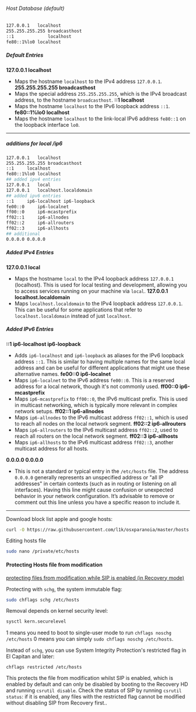###### Host Database (default)

```sh
127.0.0.1	localhost
255.255.255.255	broadcasthost
::1             localhost
fe80::1%lo0 localhost
```

##### Default Entries
**127.0.0.1	localhost**
   - Maps the hostname `localhost` to the IPv4 address `127.0.0.1`.
**255.255.255.255	broadcasthost**
   - Maps the special address `255.255.255.255`, which is the IPv4 broadcast address, to the hostname `broadcasthost`.
**::1		localhost**
   - Maps the hostname `localhost` to the IPv6 loopback address `::1`.
**fe80::1%lo0	localhost**
   - Maps the hostname `localhost` to the link-local IPv6 address `fe80::1` on the loopback interface `lo0`.

---
##### additions for local /ip6 
```sh
127.0.0.1	localhost
255.255.255.255	broadcasthost
::1		localhost
fe80::1%lo0	localhost
## added ipv4 entries
127.0.0.1	local
127.0.0.1	localhost.localdomain
## added ipv6 entries
::1		ip6-localhost ip6-loopback
fe00::0		ip6-localnet
ff00::0		ip6-mcastprefix
ff02::1		ip6-allnodes
ff02::2		ip6-allrouters
ff02::3		ip6-allhosts
## additional
0.0.0.0 0.0.0.0
```

##### Added IPv4 Entries
**127.0.0.1	local**
   - Maps the hostname `local` to the IPv4 loopback address `127.0.0.1` (localhost). This is used for local testing and development, allowing you to access services running on your machine via `local`.
**127.0.0.1	localhost.localdomain**
   - Maps `localhost.localdomain` to the IPv4 loopback address `127.0.0.1`. This can be useful for some applications that refer to `localhost.localdomain` instead of just `localhost`.
##### Added IPv6 Entries
**::1		ip6-localhost ip6-loopback**
   - Adds `ip6-localhost` and `ip6-loopback` as aliases for the IPv6 loopback address `::1`. This is similar to having multiple names for the same local address and can be useful for different applications that might use these alternative names.
**fe00::0		ip6-localnet**
   - Maps `ip6-localnet` to the IPv6 address `fe00::0`. This is a reserved address for a local network, though it's not commonly used.
**ff00::0		ip6-mcastprefix**
   - Maps `ip6-mcastprefix` to `ff00::0`, the IPv6 multicast prefix. This is used in multicast networking, which is typically more relevant in complex network setups.
**ff02::1		ip6-allnodes**
   - Maps `ip6-allnodes` to the IPv6 multicast address `ff02::1`, which is used to reach all nodes on the local network segment.
**ff02::2		ip6-allrouters**
   - Maps `ip6-allrouters` to  the IPv6 multicast address `ff02::2`, used to reach all routers on the local network segment.
**ff02::3	ip6-allhosts**
   - Maps `ip6-allhosts` to the IPv6 multicast address `ff02::3`, another multicast address for all hosts.

**0.0.0.0 0.0.0.0**
   - This is not a standard or typical entry in the `/etc/hosts` file. The address `0.0.0.0` generally represents an unspecified address or "all IP addresses" in certain contexts (such as in routing or listening on all interfaces). Having this line might cause confusion or unexpected behavior in your network configuration. It’s advisable to remove or comment out this line unless you have a specific reason to include it.


---

Download block list apple and google hosts:

```sh
curl -O https://raw.githubusercontent.com/l1k/osxparanoia/master/hosts
```

Editing hosts file

```sh
sudo nano /private/etc/hosts
```

#### Protecting Hosts file from modification
[protecting files from modification while SIP is enabled (in Recovery mode)](https://apple.stackexchange.com/a/282341)

Protecting with `schg`, the system immutable flag:
```sh
sudo chflags schg /etc/hosts
```

Removal depends on kernel security level:
```sh
sysctl kern.securelevel
```

1 means you need to boot to single-user mode to run `chflags noschg /etc/hosts`
0 means you can simply `sudo chflags noschg /etc/hosts`.

Instead of `schg`, you can use System Integrity Protection's restricted flag in El Capitan and later:
```
chflags restricted /etc/hosts
```
This protects the file from modification whilst SIP is enabled, which is enabled by default and can only be disabled by booting to the Recovery HD and running `csrutil disable`.
Check the status of SIP by running `csrutil status`: if it is enabled, any files with the restricted flag cannot be modified without disabling SIP from Recovery first..


